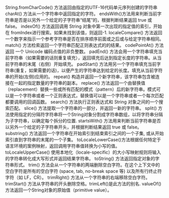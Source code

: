 String.fromCharCode() 方法返回由指定的UTF-16代码单元序列创建的字符串
charAt() 方法从一个字符串中返回指定的字符。
endsWith()方法用来判断当前字符串是否是以另外一个给定的子字符串“结尾”的，根据判断结果返回 true 或 false。
indexOf() 方法返回调用  String 对象中第一次出现的指定值的索引，开始在 fromIndex进行搜索。如果未找到该值，则返回-1.
localeCompare() 方法返回一个数字来指示一个参考字符串是否在排序顺序前面或之后或与给定字符串相同。
match() 方法检索返回一个字符串匹配正则表达式的的结果。
codePointAt() 方法返回 一个 Unicode 编码点值的非负整数。
padEnd()  方法会用一个字符串填充当前字符串（如果需要的话则重复填充），返回填充后达到指定长度的字符串。从当前字符串的末尾（右侧）开始填充。
padStart() 方法用另一个字符串填充当前字符串(重复，如果需要的话)，以便产生的字符串达到给定的长度。填充从当前字符串的开始(左侧)应用的。
repeat() 构造并返回一个新字符串，该字符串包含被连接在一起的指定数量的字符串的副本。
replace() 方法返回一个由替换值（replacement）替换一些或所有匹配的模式（pattern）后的新字符串。模式可以是一个字符串或者一个正则表达式，替换值可以是一个字符串或者一个每次匹配都要调用的回调函数。
search() 方法执行正则表达式和 String 对象之间的一个搜索匹配。
slice() 方法提取一个字符串的一部分，并返回一新的字符串。
split() 方法使用指定的分隔符字符串将一个String对象分割成字符串数组，以将字符串分隔为子字符串，以确定每个拆分的位置.
startsWith() 方法用来判断当前字符串是否以另外一个给定的子字符串开头，并根据判断结果返回 true 或 false。
substring() 方法返回一个字符串在开始索引到结束索引之间的一个子集, 或从开始索引直到字符串的末尾的一个子集。
toLocaleLowerCase()方法根据任何特定于语言环境的案例映射，返回调用字符串值转换为小写的值。
toLocaleUpperCase() 使用本地化（locale-specific）的大小写映射规则将输入的字符串转化成大写形式并返回结果字符串。
toString() 方法返回指定对象的字符串形式。
trim() 方法会从一个字符串的两端删除空白字符。在这个上下文中的空白字符是所有的空白字符 (space, tab, no-break space 等) 以及所有行终止符字符（如 LF，CR）。
trimRight() 方法从一个字符串的右端移除空白字符。
trimStart() 方法从字符串的开头删除空格。trimLeft()是此方法的别名.
valueOf() 方法返回一个String对象的原始值（primitive value）。
